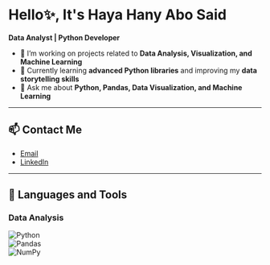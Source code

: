 # Hello✨, It's Haya Hany Abo Said

**Data Analyst | Python Developer**

- 🔭 I’m working on projects related to **Data Analysis, Visualization, and Machine Learning**  
- 🌱 Currently learning **advanced Python libraries** and improving my **data storytelling skills**  
- 💬 Ask me about **Python, Pandas, Data Visualization, and Machine Learning** 

---

## 📫 Contact Me  
- [Email](mailto:h20ya05@gmail.com)  
- [LinkedIn](https://www.linkedin.com/in/ha2005ya/)  

---

## 🔧 Languages and Tools  

### Data Analysis
![Python](https://img.shields.io/badge/Python-3776AB?logo=python&logoColor=white)  
![Pandas](https://img.shields.io/badge/Pandas-150458?logo=pandas&logoColor=white)  
![NumPy](https://img.shields.io/badge/NumPy-013243?logo=numpy&logoColor=white)  
